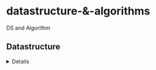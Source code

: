 # datastructure-&-algorithms
DS and Algorithm


## Datastructure
<details>
	
1)Introduction
---------------
        -  Analysis of Algorithms(Background) 
        - Asymptotic Analysis 
        - Order of Growth 
        - Best, Average and Worst cases 
        - Asymptotic Notation 
        - Big O Notation 
        - Omega Notation 
        - Theta Notation 
        - Analysis of Common loops 
        - Analysis of multiple loops 
        - Analysis of Recursion (Introduction) 
        - Recursion Tree Method for Solving Recurrences 
        - More Example Recurrences 
        - Upper Bounds Using Recursion Tree Method 
        - Space Complexity 

2)Mathematics
--------------

         - Mathematics 
         - Count Digits 
         - Palindrome Numbers 
         - Factorial of a Number 
         - Trailing Zeros in Factorial 
         - GCD or HCF of two Numbers 
         - LCM of Two Numbers 
         - Check for Prime 
         - Prime Factors 
         - All Divisors of a Number 
         - Sieve of Eratosthenes 
         - Computing Power 
         - Iterative Power 

3)Bit Magic
-----------
          - Bitwise Operators in CPP (Part 1) 
          - Bitwise Operators in CPP (Part 2) 
          - Bitwise Operators in Java (Part 1) 
          - Bitwise Operators in Java (Part 2) 
          - Bitwise Operators in Java (Part 3) 
          - Check Kth bit is set or not 
          - Count set bits 
          - Power of Two 
          - One Odd Occurring 
          - Two Odd Occurring 
          - Power Set using Bitwise 

4)Recursion	  
------------

          - Recursion Introduction 
          - Applications of Recursion 
          - Recursion Output Practice - Part 1 
          - Recursion Output Practice - Part 2 
          - Print N to 1 Using Recursion 
          - Print 1 to N Using Recursion 
          - Tail Recursion 
          - Writing Base Cases in Recursion 
          - Natural Number Sum using Recursion 
          - Palindrome Check using Recursion 
          - Sum of Digits Using Recursion 
          - Rope Cutting Problem 
          - Generate Subsets 
          - Tower of Hanoi 
          - Josephus Problem 
          - Subset Sum Problem (Recursive Solution) 
          - Printing all Permutations 

5)Arrays 
---------
        - Introduction to Arrays 
        - Array Types 
        - Vector in C++ 
        - ArrayList in Java
	- Operations on Arrays (Part 1) 
        - Operations on Arrays (Part 2) 
        - Largest Element in an Array 
        - Second Largest Element in Array 
        - Check if an Array is Sorted 
        - Reverse an Array 
        - Remove duplicates from a sorted array 
        - Move Zeros to End 
        - Left Rotate an Array by One 
        - Left Rotate an Array by D places 
        - Leaders in an Array problem 
        - Maximum Difference Problem with Order 
        - Frequencies in a Sorted Array 
        - Stock Buy and Sell Problem (Part 1) 
        - Stock Buy and Sell problem (Part 2) 
        - Trapping Rain Water  
        - Maximum consecutive 1s 
        - Maximum subarray sum 
        - Longest Even Odd Subarray 
        - Maximum Circular Sum Subarray 
        - Majority Element 
        - Minimum Consecutive Flips 
        - Sliding Window Technique 
        - Prefix Sum Technique (Part 1) 
        - Prefix Sum Technique (Part 2) 
  

	
6)Searching
-----------     
     Binary Search (Iterative) 
     Binary Search (Recursive) 
     Analysis of Binary Search 
     Index of first Occurrence in Sorted 
     Index of last Occurrence in Sorted 
     Count Occurrences in Sorted 
     Count 1s in a Sorted Binary Array 
     Square root 
     Search in Infinite Sized Array 
     Search in Sorted Rotated Array 
     Find a Peak Element 
     Two Pointer Approach 
     Median of two sorted arrays 
     Majority Element 
     Repeating Elements Part (1) 
     Repeating Elements Part (2) 
     Allocate Minimum Pages (Naive Method) 
     Allocate Minimum Pages (Binary Search) 	

7)Sorting
---------	
    Sort in C++ STL 
    Sorting in Java 
    Arrays.sort in Java 
    Collections.Sort in Java 
    Stability in Sorting Algorithm 
    Bubble Sort 
    Selection Sort 
    Insertion Sort 
    Merge sort introduction 
    Merge two sorted arrays 
    Merge function of Merge sort 
    Merge Sorting Algorithm 
    Merge Sort Analysis 
    Intersection of two sorted arrays 
    Union of two sorted arrays 
    Count inversions in Array 
    Naive partition 
    Lomuto Partition 
    Hoare partition 
    Quick Sort Introduction 
    QuickSort using Lomuto Partition 
    QuickSort using Hoare Partition 
    QuickSort analysis 
    Space Analysis of QuickSort 
    Choice of pivot and worst case of quick sort 
    Tail call elimination in QuickSort 
    Kth smallest element 
    Chocolate Distribution Problem 
    Sort an Array with two types of elements 
    Sort an array with three types of elements 
    Minimum Difference in an Array 
    Merge overlapping intervals 
    Meeting the maximum guests 
    Cycle Sort 
    Heap Sort 
    Counting Sort 
    Radix Sort 
    Bucket Sort 
    Overview of sorting algorithm 

8)Matrix
--------
    Multidimensional array in CPP 
    Passing 2D arrays as arguments in CPP 
    Multidimensional array in Java 
    Passing 2D arrays as arguments in Java 
    Matrix in Snake Pattern 
    Matrix Boundary Traversal 
    Transpose of a Matrix 
    Rotate Matrix Anti-clockwise by 90 
    Spiral Traversal of Matrix 
    Search in Row-wise and Column-wise sorted matrix 
    Median of a Row Wise Sorted Matrix C++ 
    Median of a Row Wise Sorted Matrix Java 
	   	

9)Hashing	
---------
    Introduction to Hashing 
    Hashing Application 
    Direct Address Table 
    Hashing Functions 
    Collision Handling 
    Chaining 
    Implementation of Chaining 
    Open Addressing 
    Double Hashing 
    Implementation of Open Addressing 
    Chaining vs Open Addressing 
    Unordered_set in C++ STL 
    Unordered_map in C++ STL 
    HashSet in Java 
    HashMap in Java 
    Count Distinct Elements 
    Frequencies of array elements 
    Intersection of two arrays 
    Union of two unsorted arrays 
    Pair with given sum in unsorted array 
    Subarray with zero sum 
    Subarray with given sum 
    Longest subarray with given sum 
    Longest Subarray with equal number of 0s and 1s 
    Longest common span with same sum in binary array 
    Longest Consecutive Subsequence 
    Count Distinct Elements In Every Window 
    More than n/k Occurences 
    More than n/k Occurences (O(nk) solution) 
 
10)Strings   	
----------
    Introduction to String 
    Strings in C++ 
    String in Java 
    Palindrome Check 
    Check if a String is Subsequence of Other 
    Check for Anagram 
    Leftmost Repeating Character 
    Leftmost Non-repeating Element 
    Reverse words in a string 
    Overview of Pattern Searching 
    Naive Pattern Searching 
    Improved Naive Pattern Searching for Distinct 
    Rabin Karp Algorithm 
    KMP Agorithm (Part 1 : Constructing LPS Array) 
    KMP Agorithm (Part 2 : Complete Algorithm) 
    Check if Strings are Rotations 
    Anagram Search 
    Lexicographic Rank of a String 
    Longest Substring with Distinct Characters 

11)Linked List	    
--------------
     Problems With Array Data Structures 
     Introduction to Linked List 
     Simple Linked List Implementation in C++ 
     Simple Linked List Implementation in Java 
     Traversing a Linked List in C++ 
     Traversing a Linked List in Java 
     Recursive Traversal of Singly Linked List 
     Insert at Begin of Singly Linked List 
     Insert at the end of Singly Linked List 
     Delete First Node of Singly Linked List 
     Delete Last of Singly Linked List 
     Insert at given position in Singly Linked List 
     Search in a Linked List (Iterative and Recursive) 
     Doubly Linked List in C++ 
     Doubly Linked List in Java 
     Singly Vs Doubly Linked List (Advantages & Disadvantages) 
     Insert at Begin of Doubly Linked List 
     Insert at End Doubly Linked List 
     Reverse a Doubly Linked List 
     Delete Head of a Doubly Linked List 
     Delete Last of a Doubly Linked List 
     Circular Linked List in C++ 
     Circular Linked List in Java 
     Circular Linked List (Advantages & Disadvantages) 
     Circular Linked List Traversal in C++ 
     Circular Linked List Traversal in Java 
     Insert at Begin of Circular Linked List 
     Insert at the end of Circular Linked List 
     Delete Head of Circular Linked List 
     Delete Kth of a Circular Linked List 
     Circular Doubly Linked List 
     Sorted Insert in a Singly Linked List 
     Middle of linked list 
     Nth Node from end of linked list 
     Reverse a linked list iterative 
     Recursive reverse a linked list (Part 1) 
     Recursive reverse a linked list (Part 2) 
     Remove duplicates from a sorted Singly Linked List 
     Reverse a linked list in groups of size k 
     Detect loop 
     Detect loop using floyd cycle detection 
     Detect and remove loop in linked list 
     Delete node with only pointer given to it 
     Segregate even odd nodes of linked list 
     Intersection of two linked list 
     Pairwise swap nodes of linked list 
     Clone a linked list using a random pointer 
     LRU Cache Design 
     Merge two sorted linked lists 
     Palindrome Linked List 	

12)Stack	  
--------
     Stack Data Structure 
     Array Implementation of Stack in C++ 
     Array Implementation of Stack in Java 
     Linked List Implementation of Stack in C++ 
     Linked List Implementation of Stack in Java 
     Stack Applications 
     Stack in C++ STL 
     Stack in Java Collections 
     Balanced Parenthesis 
     Two stacks in an array 
     K Stacks in an array 
     Stock span problem 
     Previous Greater Element 
     Next Greater Element 
     Largest Rectangular Area in a Histogram (Part 1) 
     Largest Rectangular Area in a Histogram (Part 2) 
     Largest Rectangle with all 1's 
     Stack with getMin() in O(1) 
     Design a Stack with getMin() in O(1) Space 
     Infix, Prefix and Postfix Introduction 
     Infix to Postfix (Simple Solution) 
     Infix to Postfix (Efficient Solution) 
     Evaluation of Postfix 
     Infix to Prefix (Simple Solution) 
     Infix to Prefix (Efficient Solution) 
     Evaluation of Prefix 

13)Queue	   
--------
     Queue Data Structure 
     Application of Queue Data structure 
     Implementation of Queue using Array 
     Implementation of Queue using Linked List 
     Queue in C++ STL 
     Queue in Java 
     Implementing stack using queue 
     Reversing a Queue 
     Generate numbers with given digits 	

14)Deque	
---------
     Deque Data Structure 
     Array Implementation of Deque 
     Deque in C++ STL 
     Deque in Java 
     ArrayDeque in Java 
     Design a Data Structure with Min and Max operations 
     Maximums of all subarrays of size k 
     First Circular Tour 
	
15)Tree
-------	
    Tree Data Structure 
    Application of Tree 
    Binary Tree 
    Tree Traversal 
    Implementation of Inorder Traversal 
    Implementation of Preorder Traversal 
    Implementation of Postorder Traversal 
    Height of Binary Tree 
    Print Nodes at K distance 
    Level Order Traversal 
     Level Order Traversal Line by Line (Part 1) 
    Level Order Traversal Line by Line (Part 2) 
    Size of Binary Tree 
    Maximum in Binary Tree 
    Print Left View of Binary Tree 
    Children Sum Property 
    Check for Balanced Binary Tree 
    Maximum Width of Binary Tree 
    Convert Binary Tree to Doubly Linked List 
    Construct Binary Tree from Inorder and Preorder 
    Tree Traversal in Spiral Form 
    Diameter of a Binary Tree 
    LCA of Binary Tree (Part 1) 
    LCA of Binary Tree (Part 2) 
    Burn a Binary Tree from a Leaf 
    Count nodes in a Complete Binary Tree 
    Serialize and Deserialize a Binary Tree 
    Iterative Inorder Traversal 
    Iterative Preorder Traversal (Simple) 
    Iterative Preorder Traversal (Space Optimized) 
	

16)Binary Search Tree	
---------------------
     Binary Search Tree(Background) 
     Binary Search Tree(Introduction) 
     Search in BST (Introduction) 
     Search in BST C++ 
     Search in BST Java 
     Insert in BST 
     Insert in BST C++ 
     Insert in BST Java 
     Deletion in BST 
     BST deletion in C++ 
     BST Deletion in Java 
     Floor in BST 
     Floor in BST in CPP 
     Floor in BST Java 
     Ceil in BST 
     Self Balancing BST 
     AVL Tree 
     Red Black Tree 
     Applications of BST 
     Set in C++ STL 
     Map in C++ STL 
     TreeSet In java 
     TreeMap in Java 
     Ceiling on left side in an array 
     Find Kth Smallest in BST 
     Check for BST 
     Fix BST with Two Nodes Swapped 
     Pair Sum with given BST 
     Vertical Sum in a Binary Tree 
     Vertical Traversal of Binary Tree 
     Top View of Binary Tree 
     Bottom View of Binary Tree 

17)Heap 	
-------
     Binary Heap Introduction 
     Binary Heap Implementation 
     Binary Heap Insert 
     Binary Heap (Heapify and Extract) 
     Binary Heap (Decrease Key, Delete and Build Heap) 
     Heap Sort 
     Priority Queue in C++ 
     PriorityQueue in Java 
     Sort K-Sorted Array 
     Buy Maximum Items with Given Sum 
     K Largest Elements 
     K Closest Elements 
     Merge K Sorted Arrays 
     Median of a Stream 

18)Graph	
--------
	  Introduction to Graph 
          Graph Representation (Adjacency Matrix) 
          Graph Representation (Adjacency List) 
          Adjacency List implementation in CPP 
          Adjacency List implementation in Java 
          Adjacency Matrix and List Comparison 
          Breadth First Search 
          Applications of BFS 
          Depth First Search 
          Applications of DFS 
          Shortest Path in an Unweighted Graph 
          Detect Cycle in Undirected Graph 
          Detect Cycle in a Directed Graph (Part 1) 
          Topological Sorting (Kahn's BFS Based Algortihm) 
          Detect Cycle in a Directed Graph (Part 2) 
          Topological Sorting (DFS Based Algorithm) 
          Shortest Path in DAG 
          Prim's Algorithm/Minimum Spanning Tree 
          Implementation of Prim's Algorithm C++ 
          Implementation of Prim's Algorithm Java 
          Dijkstra's Shortest Path Algorithm 
          Implementation of Dijkstra's Algorithm C++ 
          Implementation of Dijkstra's Algorithm Java 
          Kosaraju's Algorithm Part 1 
          Kosaraju's Algorithm Part 2 
          Bellman Ford Shortest Path Algorithm 
          Articulation Point 
          Bridges in Graph 
          Tarjans Algorithm 
          Kruskal's Algorithm 

19)Greedy	  
---------
     Introduction to Greedy Algorithms 
     Activity Selection Problem 
     Activity Selection Solution in C++ 
     Activity Selection Solution in Java 
     Fractional Knapsack 
     Fractional Knapsack in C++ 
     Fractional Knapsack in Java 
     Job Sequencing Problem 
     Huffman Coding (introduction) 
     Huffman Algorithms 
     CPP Implementation of Huffman coding 
     Java Implementation of Huffman coding 

20)Backtracking	
---------------
     Concepts of Backtracking 
     Rat In a Maze 
     N Queen Problem 
     Sudoku Problem 

21)Dynamic Programming
----------------------
     Introduction to DP 
     Dynamic Programming Memoization 
     Dynamic Programming Tabulation 
     Longest Common Subsequence (Part 1) 
     Longest Common Subsequence (Part 2) 
     Variation of LCS 
     Coin Change Count Combinations 
     Edit Distance Problem 
     Edit Distance Problem DP solution 
     Longest Increasing Subsequence Problem 
     Longest Increasing Subsequence O(nlogn) 
     Variation of LIS (Part 1) 
     Variations of LIS (Part 2) 
     Maximum Cuts 
     Minimum coins to make a value 
     Minimum Jumps to reach at end 
     0-1 knapsack problem 
     0-1 knapsack problem DP Solution 
     Optimal Strategy for a Game 
     Egg Dropping Puzzle - Part 1 
     Egg Dropping Puzzle - Part 2 
     Count BSTs with n keys 
     Maximum sum with no two consecutive 
     Subset Sum Problem (Recursive Solution) 
     Subset Sum Problem (DP Solution) 
     Matrix Chain Multiplication 
     Matrix Chain Multiplication (DP Solution) 
     Palindrome Partitioning 
     Allocate Minimum Pages (Naive Method) 
     Allocate Minimum Pages (DP Solution) 

22)Trie	   
-------
     Trie Data Structure (Introduction) 
     Trie (Representation, Search and Insert) 
     Trie Delete 
     Count Distinct Rows in a Binary Matrix 

23)Segment and Binary Indexed Trees	    
-----------------------------------
        Segment Tree (Introduction) 
        Constructing Segment Tree 
        Range Query on Segment Tree 
        Update Query on Segment Tree 
        Binary Indexed Tree (Intoductiion) 
        Binary Indexed Tree (An Example Problem) 
        Binary Indxed Tree (Prefix Sum) 
        Binary Indexed Tree (Prefix Sum Implementaion) 
        Binary Indexed Tree (Update Operation) 

24)Disjoint Set
----------------
     Disjoint Set Introduction 
     Find and Union Operations on Disjoint Sets 
     Union by Rank 
     Path Compression 
     Kruskal's Algorithm 

     
</details>


